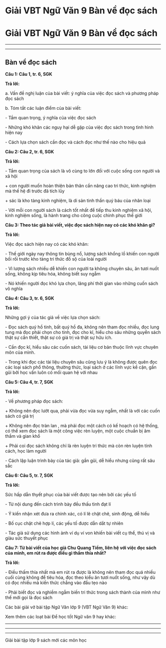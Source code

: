 # Giải VBT Ngữ Văn 9 Bàn về đọc sách

# Giải VBT Ngữ Văn 9 Bàn về đọc sách

* * *

* * *

## Bàn về đọc sách

**Câu 1: Câu 1, tr. 6, SGK**

**Trả lời:**

a. Vấn đề nghị luận của bài viết: ý nghĩa của việc đọc sách và phương pháp đọc sách

b. Tóm tắt các luận điểm của bài viết: 

\- Tầm quan trọng, ý nghĩa của việc đọc sách

\- Những khó khăn các nguy hại dễ gặp của việc đọc sách trong tình hình hiện nay

\- Cách lựa chọn sách cần đọc và cách đọc như thế nào cho hiệu quả 

**Câu 2: Câu 2, tr. 6, SGK**

**Trả lời:**

\- Tầm quan trọng của sách là vô cùng to lớn đối với cuộc sống con người và xã hội

\+ con người muốn hoàn thiện bản thân cần nâng cao tri thức, kinh nghiệm mà thế hệ đi trước đã tích lũy

\+ sác là kho tàng kinh nghiệm, là di sản tinh thần quý báu của nhân loại

\- Với mỗi con người sách là cách tốt nhất để tiếp thu kinh nghiệm xã hội, kinh nghiệm sống, là hành trang cho công cuộc chinh phục thế giới

**Câu 3: Theo tác giả bài viết, việc đọc sách hiện nay có các khó khăn gì?**

**Trả lời:**

Việc đọc sách hiện nay có các khó khăn: 

\- Thế giới ngày nay thông tin bùng nổ, lượng sách khổng lồ khiến con người bối rối trước kho tàng tri thức đồ sộ của loài người

\- Vì lượng sách nhiều dễ khiến con người ta không chuyên sâu, ăn tươi nuốt sống, không kịp tiêu hóa, không biết suy ngẫm

\- Nó khiến người đọc khó lựa chọn, lãng phí thời gian vào những cuốn sách vô nghĩa

**Câu 4: Câu 3, tr. 6, SGK**

**Trả lời:**

Những gợi ý của tác giả về việc lựa chọn sách:

\- Đọc sách quý hồ tinh, bất quý hồ đa, không nên tham đọc nhiều, đọc lung tung mà đọc phải chọn cho tinh, đọc cho kĩ, hiểu cho sâu những quyển sách thật sự cần thiết, thật sự có giá trị và thật sự hữu ích.

\- Cần đọc kĩ, hiểu sâu các cuốn sách, tài liệu cơ bản thuộc lĩnh vực chuyên môn của mình.

\- Trong khi đọc các tài liệu chuyên sâu cũng lưu ý là không được quên đọc các loại sách phổ thông, thường thức, loại sách ở các lĩnh vực kề cận, gần gũi bởi học vấn luôn có mối quan hệ với nhau

**Câu 5: Câu 4, tr. 7, SGK**

**Trả lời:**

\- Về phương pháp đọc sách:

\+ Không nên đọc lướt qua, phải vừa đọc vừa suy ngẫm, nhất là với các cuốn sách có giá trị

\+ Không nên đọc tràn lan , mà phải đọc một cách có kế hoạch có hệ thống, có thể xem đọc sách là một công việc rèn luyện, một cuộc chuẩn bị âm thầm và gian khổ

\+ Phải coi đọc sách không chỉ là rèn luyện tri thức mà còn rèn luyện tính cách, học làm người

\- Cách lập luận trình bày của tác giả: gần gũi, dễ hiểu nhưng cũng rất sâu sắc

**Câu 6: Câu 5, tr. 7, SGK**

**Trả lời:**

Sức hấp dẫn thyết phục của bài viết được tạo nên bởi các yếu tố

\- Từ nội dung đến cách trình bày đều thấu tình đạt lí

\- Ý kiến nhận xét đưa ra chính xác, có lí lẽ chặt chẽ, sinh động, dễ hiểu

\- Bố cục chặt chẽ hợp lí, các yếu tố được dẫn dắt tự nhiên

\- Tác giả sử dụng các hình ảnh ví dụ ví von khiến bài viết cụ thể, thú vị và giàu sức thuyết phục

**Câu 7: Từ bài viết của học giả Chu Quang Tiềm, liên hệ với việc đọc sách của mình, em rút ra được điều gì thấm thía nhất?**

**Trả lời:**

\- Điều thấm thía nhất mà em rút ra được là không nên tham đọc quá nhiều cuối cùng không để tiêu hóa, đọc theo kiểu ăn tươi nuốt sống, như vậy dù có đọc nhiều mà kiến thức chẳng vào đầu tẹo nào

\- Phải biết đọc và nghiềm ngẫm biến tri thức trong sách thành của mình như thế mới gọi là đọc sách

Các bài giải vở bài tập Ngữ Văn lớp 9 (VBT Ngữ Văn 9) khác:

Xem thêm các loạt bài Để học tốt Ngữ văn 9 hay khác:

* * *

* * *

* * *

Giải bài tập lớp 9 sách mới các môn học
